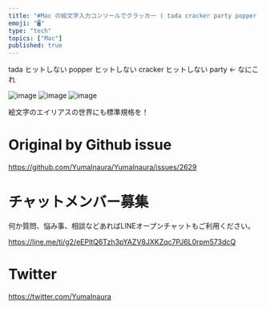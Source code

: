 ```yaml
---
title: "#Mac の絵文字入力コンソールでクラッカー ( tada cracker party popper ) を入力するには party で検索"
emoji: "🖥"
type: "tech"
topics: ["Mac"]
published: true
---
```


tada ヒットしない
popper ヒットしない
cracker ヒットしない
party <- なにこれ

![image](https://user-images.githubusercontent.com/13635059/67644981-58e81d80-f969-11e9-950e-216b139982fd.png)
![image](https://user-images.githubusercontent.com/13635059/67644982-5a194a80-f969-11e9-892e-ae270e683660.png)
![image](https://user-images.githubusercontent.com/13635059/67644985-5b4a7780-f969-11e9-9a52-2b896018073e.png)

絵文字のエイリアスの世界にも標準規格を！


# Original by Github issue

https://github.com/YumaInaura/YumaInaura/issues/2629








<!-- Update From Qiita API -->

# チャットメンバー募集


何か質問、悩み事、相談などあればLINEオープンチャットもご利用ください。

https://line.me/ti/g2/eEPltQ6Tzh3pYAZV8JXKZqc7PJ6L0rpm573dcQ





# Twitter


https://twitter.com/YumaInaura


<!-- Update From Qiita API -->


